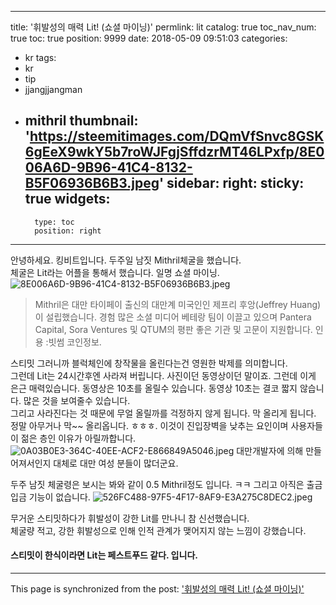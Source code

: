 
---
title: '휘발성의 매력 Lit! (쇼셜 마이닝)'
permlink: lit
catalog: true
toc_nav_num: true
toc: true
position: 9999
date: 2018-05-09 09:51:03
categories:
- kr
tags:
- kr
- tip
- jjangjjangman
- mithril
thumbnail: 'https://steemitimages.com/DQmVfSnvc8GSK6gEeX9wkY5b7roWJFgjSffdzrMT46LPxfp/8E006A6D-9B96-41C4-8132-B5F06936B6B3.jpeg'
sidebar:
    right:
        sticky: true
widgets:
    -
        type: toc
        position: right
---


안녕하세요. 킹비트입니다. 
두주일 남짓 Mithril체굴을 했습니다.  
체굴은 Lit라는 어플을 통해서 했습니다. 
일명 쇼셜 마이닝.
![8E006A6D-9B96-41C4-8132-B5F06936B6B3.jpeg](https://steemitimages.com/DQmVfSnvc8GSK6gEeX9wkY5b7roWJFgjSffdzrMT46LPxfp/8E006A6D-9B96-41C4-8132-B5F06936B6B3.jpeg)

>Mithril은 대만 타이페이 출신의 대만계 미국인인 제프리 후앙(Jeffrey Huang)이 설립했습니다. 경험 많은 소셜 미디어 베테랑 팀이 이끌고 있으며 Pantera Capital, Sora Ventures 및 QTUM의 평판 좋은 기관 및 고문이 지원합니다.
인용 :빗썸 코인정보.  

스티밋 그러니까 블럭체인에 창작물을 올린다는건 영원한 박제를 의미합니다.  
그런데 Lit는 24시간후엔 사라져 버립니다.  사진이던 동영상이던 말이죠. 
그런데 이게 은근 매력있습니다.  동영상은 10초를 올릴수 있습니다.  동영상 10초는 결코 짧지 않습니다.  많은 것을 보여줄수 있습니다.  
그리고 사라진다는 것 때문에 무얼 올릴까를 걱정하지 않게 됩니다.  막 올리게 됩니다.  정말 아무거나 막~~ 올리옵니다.  ㅎㅎㅎ. 이것이 진입장벽을 낮추는 요인이며 사용자들이 젊은 층인 이유가 아릴까합니다. 
![0A03B0E3-364C-40EE-ACF2-E866849A5046.jpeg](https://steemitimages.com/DQmP86ayM5EMb7vC8U8gAfCtoe47CdqLxfVSZprRpGiJNnd/0A03B0E3-364C-40EE-ACF2-E866849A5046.jpeg)
대만개발자에 의해 만들어져서인지 대체로 대만 여성 분들이 많더군요.  

두주 남짓 체굴령은 보시는 봐와 같이 0.5 Mithril정도 입니다. ㅋㅋ
그리고 아직은 출금 입금 기능이 없습니다. 
![526FC488-97F5-4F17-8AF9-E3A275C8DEC2.jpeg](https://steemitimages.com/DQmfEcNqa4Bh4Ba8NJUhumfBUzW5x72ij97S8DojoM6YSTP/526FC488-97F5-4F17-8AF9-E3A275C8DEC2.jpeg)

무거운 스티밋하다가 휘발성이 강한 Lit를 만나니 참 신선했습니다.  
체굴량 적고, 강한 휘발성으로 인해 인적 관계가 맺어지지 않는 느낌이 강했습니다. 
 #### 스티밋이 한식이라면 Lit는 페스트푸드 같다. 입니다.

- - -

This page is synchronized from the post: ['휘발성의 매력 Lit! (쇼셜 마이닝)'](https://steemit.com/@kingbit/lit)
